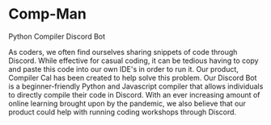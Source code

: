 # Comp-Man

Python Compiler Discord Bot

As coders, we often find ourselves sharing snippets of code through Discord. While effective for casual coding, it can be tedious having to copy and paste this code into our own IDE's in order to run it. Our product, Compiler Cal has been created to help solve this problem. Our Discord Bot is a beginner-friendly Python and Javascript compiler that allows individuals to directly compile their code in Discord. With an ever increasing amount of online learning brought upon by the pandemic, we also believe that our product could help with running coding workshops through Discord. 
